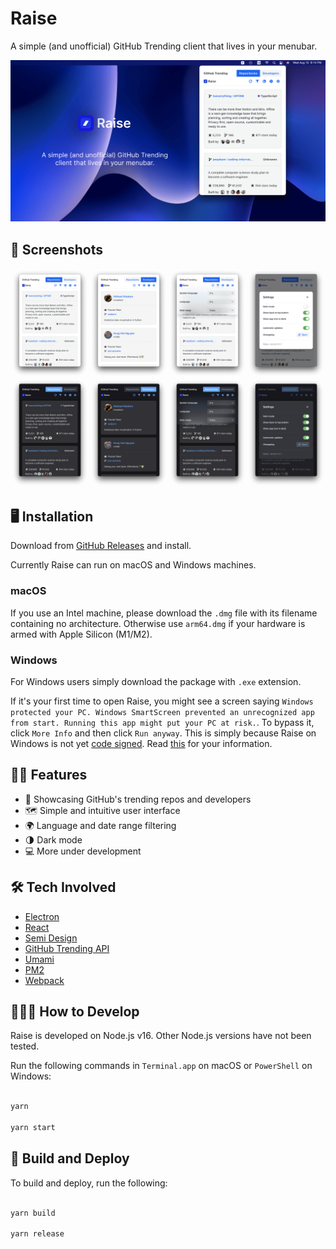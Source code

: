 # Raise

A simple (and unofficial) GitHub Trending client that lives in your menubar.

![Raise App Screenshots](./static/screenshots/banner.png)

## 📸 Screenshots

![Raise App Screenshots](./static/screenshots/ui.png)

## 🖥 Installation

Download from [GitHub Releases](https://github.com/meetyan/raise/releases) and install.

Currently Raise can run on macOS and Windows machines.

### macOS

If you use an Intel machine, please download the `.dmg` file with its filename containing no architecture. Otherwise use `arm64.dmg` if your hardware is armed with Apple Silicon (M1/M2).

### Windows

For Windows users simply download the package with `.exe` extension.

If it's your first time to open Raise, you might see a screen saying `Windows protected your PC. Windows SmartScreen prevented an unrecognized app from start. Running this app might put your PC at risk.`. To bypass it, click `More Info` and then click `Run anyway`. This is simply because Raise on Windows is not yet [code signed](https://www.electronjs.org/docs/latest/tutorial/code-signing). Read [this](https://stackoverflow.com/questions/48946680/how-to-avoid-the-windows-defender-smartscreen-prevented-an-unrecognized-app-fro) for your information.

## 🙌🏻 Features

- 🌠 Showcasing GitHub's trending repos and developers
- 🗺 Simple and intuitive user interface
- 🌍 Language and date range filtering
- 🌗 Dark mode
- 💻 More under development

## 🛠 Tech Involved

- [Electron](https://electronjs.org/)
- [React](https://reactjs.org/)
- [Semi Design](https://semi.design/)
- [GitHub Trending API](https://github.com/huchenme/github-trending-api)
- [Umami](https://github.com/gmasclet/umami)
- [PM2](https://pm2.keymetrics.io/)
- [Webpack](https://webpack.js.org/)

## 🧑🏻‍💻 How to Develop

Raise is developed on Node.js v16. Other Node.js versions have not been tested.

Run the following commands in `Terminal.app` on macOS or `PowerShell` on Windows:

```bash

yarn

yarn start

```

## 📢 Build and Deploy

To build and deploy, run the following:

```bash

yarn build

yarn release

```

